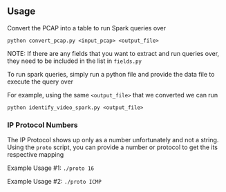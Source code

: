 ## Usage

Convert the PCAP into a table to run Spark queries over

`python convert_pcap.py <input_pcap> <output_file>`

NOTE: If there are any fields that you want to extract and run queries over, they need to be included in the list in `fields.py`

To run spark queries, simply run a python file and provide the data file to execute the query over

For example, using the same `<output_file>` that we converted we can run

`python identify_video_spark.py <output_file>`

### IP Protocol Numbers

The IP Protocol shows up only as a number unfortunately and not a string. Using the `proto` script, you can provide a number or protocol to get the its respective mapping

Example Usage #1: `./proto 16`

Example Usage #2: `./proto ICMP`


